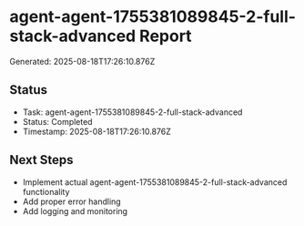 # agent-agent-1755381089845-2-full-stack-advanced Report

Generated: 2025-08-18T17:26:10.876Z

## Status
- Task: agent-agent-1755381089845-2-full-stack-advanced
- Status: Completed
- Timestamp: 2025-08-18T17:26:10.876Z

## Next Steps
- Implement actual agent-agent-1755381089845-2-full-stack-advanced functionality
- Add proper error handling
- Add logging and monitoring
